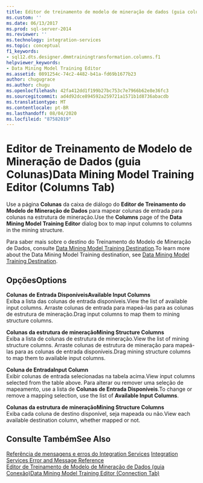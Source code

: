 ```yaml
---
title: Editor de treinamento de modelo de mineração de dados (guia colunas) | Microsoft Docs
ms.custom: ''
ms.date: 06/13/2017
ms.prod: sql-server-2014
ms.reviewer: ''
ms.technology: integration-services
ms.topic: conceptual
f1_keywords:
- sql12.dts.designer.dmmtrainingtransformation.columns.f1
helpviewer_keywords:
- Data Mining Model Training Editor
ms.assetid: 0891254c-74c2-4482-b41a-fd69b1677b23
author: chugugrace
ms.author: chugu
ms.openlocfilehash: 42fa412dd1f199b27bc753c7e7966b62e8e36fc3
ms.sourcegitcommit: ad4d92dce894592a259721a1571b1d8736abacdb
ms.translationtype: MT
ms.contentlocale: pt-BR
ms.lasthandoff: 08/04/2020
ms.locfileid: "87582019"
---
```

# <a name="data-mining-model-training-editor-columns-tab"></a><span data-ttu-id="f6536-102">Editor de Treinamento de Modelo de Mineração de Dados (guia Colunas)</span><span class="sxs-lookup"><span data-stu-id="f6536-102">Data Mining Model Training Editor (Columns Tab)</span></span>
  <span data-ttu-id="f6536-103">Use a página **Colunas** da caixa de diálogo do **Editor de Treinamento do Modelo de Mineração de Dados** para mapear colunas de entrada para colunas na estrutura de mineração.</span><span class="sxs-lookup"><span data-stu-id="f6536-103">Use the **Columns** page of the **Data Mining Model Training Editor** dialog box to map input columns to columns in the mining structure.</span></span>  
  
 <span data-ttu-id="f6536-104">Para saber mais sobre o destino do Treinamento do Modelo de Mineração de Dados, consulte [Data Mining Model Training Destination](data-flow/data-mining-model-training-destination.md).</span><span class="sxs-lookup"><span data-stu-id="f6536-104">To learn more about the Data Mining Model Training destination, see [Data Mining Model Training Destination](data-flow/data-mining-model-training-destination.md).</span></span>  
  
## <a name="options"></a><span data-ttu-id="f6536-105">Opções</span><span class="sxs-lookup"><span data-stu-id="f6536-105">Options</span></span>  
 <span data-ttu-id="f6536-106">**Colunas de Entrada Disponíveis**</span><span class="sxs-lookup"><span data-stu-id="f6536-106">**Available Input Columns**</span></span>  
 <span data-ttu-id="f6536-107">Exiba a lista das colunas de entrada disponíveis.</span><span class="sxs-lookup"><span data-stu-id="f6536-107">View the list of available input columns.</span></span> <span data-ttu-id="f6536-108">Arraste colunas de entrada para mapeá-las para as colunas de estrutura de mineração.</span><span class="sxs-lookup"><span data-stu-id="f6536-108">Drag input columns to map them to mining structure columns.</span></span>  
  
 <span data-ttu-id="f6536-109">**Colunas da estrutura de mineração**</span><span class="sxs-lookup"><span data-stu-id="f6536-109">**Mining Structure Columns**</span></span>  
 <span data-ttu-id="f6536-110">Exiba a lista de colunas de estrutura de mineração.</span><span class="sxs-lookup"><span data-stu-id="f6536-110">View the list of mining structure columns.</span></span> <span data-ttu-id="f6536-111">Arraste colunas de estrutura de mineração para mapeá-las para as colunas de entrada disponíveis.</span><span class="sxs-lookup"><span data-stu-id="f6536-111">Drag mining structure columns to map them to available input columns.</span></span>  
  
 <span data-ttu-id="f6536-112">**Coluna de Entrada**</span><span class="sxs-lookup"><span data-stu-id="f6536-112">**Input Column**</span></span>  
 <span data-ttu-id="f6536-113">Exibir colunas de entrada selecionadas na tabela acima.</span><span class="sxs-lookup"><span data-stu-id="f6536-113">View input columns selected from the table above.</span></span> <span data-ttu-id="f6536-114">Para alterar ou remover uma seleção de mapeamento, use a lista de **Colunas de Entrada Disponíveis**.</span><span class="sxs-lookup"><span data-stu-id="f6536-114">To change or remove a mapping selection, use the list of **Available Input Columns**.</span></span>  
  
 <span data-ttu-id="f6536-115">**Colunas da estrutura de mineração**</span><span class="sxs-lookup"><span data-stu-id="f6536-115">**Mining Structure Columns**</span></span>  
 <span data-ttu-id="f6536-116">Exiba cada coluna de destino disponível, seja mapeada ou não.</span><span class="sxs-lookup"><span data-stu-id="f6536-116">View each available destination column, whether mapped or not.</span></span>  
  
## <a name="see-also"></a><span data-ttu-id="f6536-117">Consulte Também</span><span class="sxs-lookup"><span data-stu-id="f6536-117">See Also</span></span>  
 <span data-ttu-id="f6536-118">[Referência de mensagens e erros do Integration Services](../../2014/integration-services/integration-services-error-and-message-reference.md) </span><span class="sxs-lookup"><span data-stu-id="f6536-118">[Integration Services Error and Message Reference](../../2014/integration-services/integration-services-error-and-message-reference.md) </span></span>  
 [<span data-ttu-id="f6536-119">Editor de Treinamento de Modelo de Mineração de Dados &#40;guia Conexão&#41;</span><span class="sxs-lookup"><span data-stu-id="f6536-119">Data Mining Model Training Editor &#40;Connection Tab&#41;</span></span>](../../2014/integration-services/data-mining-model-training-editor-connection-tab.md)  
  
  
